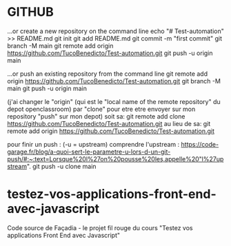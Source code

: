 
# GITHUB
…or create a new repository on the command line
echo "# Test-automation" >> README.md
git init
git add README.md
git commit -m "first commit"
git branch -M main
git remote add origin https://github.com/TucoBenedicto/Test-automation.git
git push -u origin main

…or push an existing repository from the command line
git remote add origin https://github.com/TucoBenedicto/Test-automation.git
git branch -M main
git push -u origin main

(j'ai changer le "origin" (qui est le "local name of the remote repository" du depot openclassroom) par "clone" pour etre etre envoyer sur mon repository "push" sur mon depot) soit sa: 
git remote add clone https://github.com/TucoBenedicto/Test-automation.git
au lieu de sa:
git remote add origin https://github.com/TucoBenedicto/Test-automation.git

pour finir un push :
(-u = upstream)
comprendre l'upstream : https://code-garage.fr/blog/a-quoi-sert-le-parametre-u-lors-d-un-git-push/#:~:text=Lorsque%20l%27on%20pousse%20les,appelle%20"l%27upstream".
git push -u clone main


# testez-vos-applications-front-end-avec-javascript
Code source de Façadia - le projet fil rouge du cours "Testez vos applications Front End avec Javascript" 
